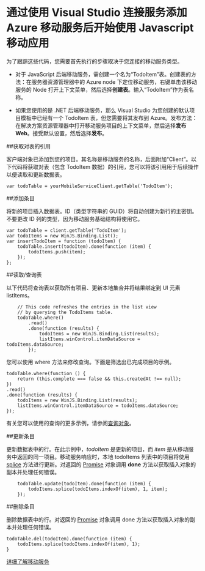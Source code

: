 <properties 
	pageTitle="通过使用 Visual Studio 连接服务添加移动服务后开始使用 Javascript 移动应用 | Microsoft Azure" 
	description="如何在 Visual Studio 中的 JavaScript 项目内开始使用 Azure 移动服务" 
	services="mobile-services" 
	documentationCenter="" 
	authors="mlhoop" 
	manager="douge" 
	editor=""/>

<tags 
	ms.service="mobile-services" 
	ms.date="07/21/2016" 
	wacn.date="09/26/2016"/>

# 通过使用 Visual Studio 连接服务添加 Azure 移动服务后开始使用 Javascript 移动应用

为了跟踪这些代码，您需要首先执行的步骤取决于您连接的移动服务类型。

 - 对于 JavaScript 后端移动服务，需创建一个名为“TodoItem”表。创建表的方法：在服务器资源管理器中的 Azure node 下定位移动服务，右键单击该移动服务的 Node 打开上下文菜单，然后选择**创建表**。输入“TodoItem”作为表名称。

 - 如果您使用的是 .NET 后端移动服务，那么 Visual Studio 为您创建的默认项目模板中已经有一个 TodoItem 表，但您需要将其发布到 Azure。发布方法：在解决方案资源管理器中打开移动服务项目的上下文菜单，然后选择**发布 Web**。接受默认设置，然后选择**发布**。

##获取对表的引用

客户端对象已添加到您的项目。其名称是移动服务的名称，后面附加“Client”。以下代码将获取对表（包含 TodoItem 数据）的引用，您可以将该引用用于后续操作以便读取和更新数据表。

	var todoTable = yourMobileServiceClient.getTable('TodoItem');

##添加条目 

将新的项目插入数据表。ID（类型字符串的 GUID）将自动创建为新行的主密钥。不要更改 ID 列的类型，因为移动服务基础结构将使用它。

    var todoTable = client.getTable('TodoItem');
    var todoItems = new WinJS.Binding.List();
    var insertTodoItem = function (todoItem) {
        todoTable.insert(todoItem).done(function (item) {
            todoItems.push(item);
        });
    };

##读取/查询表

以下代码将查询表以获取所有项目、更新本地集合并将结果绑定到 UI 元素 listItems。

        // This code refreshes the entries in the list view 
        // by querying the TodoItems table.
        todoTable.where()
            .read()
            .done(function (results) {
                todoItems = new WinJS.Binding.List(results);
                listItems.winControl.itemDataSource = todoItems.dataSource;
            });

您可以使用 where 方法来修改查询。下面是筛选出已完成项目的示例。

    todoTable.where(function () {
        return (this.complete === false && this.createdAt !== null);
    })
    .read()
    .done(function (results) {
        todoItems = new WinJS.Binding.List(results);
        listItems.winControl.itemDataSource = todoItems.dataSource;
    });

有关您可以使用的查询的更多示例，请参阅[查询对象](http://msdn.microsoft.com/zh-cn/library/azure/jj613353.aspx)。

##更新条目

更新数据表中的行。在此示例中，*todoItem* 是更新的项目，而 *item* 是从移动服务中返回的同一项目。移动服务响应时，本地 todoItems 列表中的项目将使用 [splice](http://msdn.microsoft.com/zh-cn/library/windows/apps/Hh700810.aspx) 方法进行更新。对返回的 [Promise](https://msdn.microsoft.com/zh-cn/library/dn802826.aspx) 对象调用  **done** 方法以获取插入对象的副本并处理任何错误。

        todoTable.update(todoItem).done(function (item) {
            todoItems.splice(todoItems.indexOf(item), 1, item);
        });

##删除条目

删除数据表中的行。对返回的 [Promise](https://msdn.microsoft.com/zh-cn/library/dn802826.aspx) 对象调用 done 方法以获取插入对象的副本并处理任何错误。

	todoTable.del(todoItem).done(function (item) {
	    todoItems.splice(todoItems.indexOf(item), 1);
    }



[详细了解移动服务](/documentation/services/mobile-services)

<!---HONumber=Mooncake_0215_2016-->
